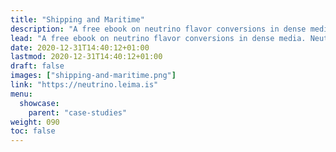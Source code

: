 ```yaml
---
title: "Shipping and Maritime"
description: "A free ebook on neutrino flavor conversions in dense media. Neutrino flavor conversions in dense media play important roles in the physical and chemical evolutions of many dense environments. "
lead: "A free ebook on neutrino flavor conversions in dense media. Neutrino flavor conversions in dense media play important roles in the physical and chemical evolutions of many dense environments."
date: 2020-12-31T14:40:12+01:00
lastmod: 2020-12-31T14:40:12+01:00
draft: false
images: ["shipping-and-maritime.png"]
link: "https://neutrino.leima.is"
menu:
  showcase:
    parent: "case-studies"
weight: 090
toc: false
---
```

